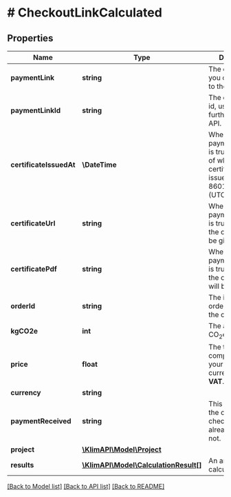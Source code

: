 # # CheckoutLinkCalculated

## Properties

Name | Type | Description | Notes
------------ | ------------- | ------------- | -------------
**paymentLink** | **string** | The checkout link you can transfer to the customer. | [optional]
**paymentLinkId** | **string** | The checkout link id, used to make further calls to the API. | [optional]
**certificateIssuedAt** | **\DateTime** | When payment_received is true, timestamp of when the certificate was issued in ISO 8601 format (UTC) | [optional]
**certificateUrl** | **string** | When payment_received is true, the url to the certificate will be given. | [optional]
**certificatePdf** | **string** | When payment_received is true, the url to the certificate pdf will be given. | [optional]
**orderId** | **string** | The id of the order created for the checkout link. | [optional]
**kgCO2e** | **int** | The amount of kg CO<sub>2</sub>e. | [optional]
**price** | **float** | The total of the compensation in your given currency **incl. VAT**. | [optional]
**currency** | **string** |  | [optional]
**paymentReceived** | **string** | This indicates if the order via the checkout link is already fulfilled or not. | [optional]
**project** | [**\KlimAPI\Model\Project**](Project.md) |  | [optional]
**results** | [**\KlimAPI\Model\CalculationResult[]**](CalculationResult.md) | An array of the calculation results | [optional]

[[Back to Model list]](../../README.md#models) [[Back to API list]](../../README.md#endpoints) [[Back to README]](../../README.md)
